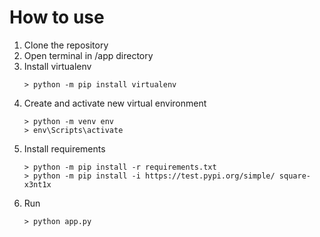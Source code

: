 # How to use

1. Clone the repository
2. Open terminal in /app directory
3. Install virtualenv
   ~~~
   > python -m pip install virtualenv
   ~~~
4. Create and activate new virtual environment
   ~~~
   > python -m venv env
   > env\Scripts\activate
   ~~~
5. Install requirements
   ~~~
   > python -m pip install -r requirements.txt
   > python -m pip install -i https://test.pypi.org/simple/ square-x3nt1x
   ~~~
6. Run
   ~~~
   > python app.py
   ~~~